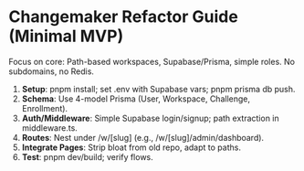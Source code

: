 # Changemaker Refactor Guide (Minimal MVP)

Focus on core: Path-based workspaces, Supabase/Prisma, simple roles. No subdomains, no Redis.

1. **Setup**: pnpm install; set .env with Supabase vars; pnpm prisma db push.
2. **Schema**: Use 4-model Prisma (User, Workspace, Challenge, Enrollment).
3. **Auth/Middleware**: Simple Supabase login/signup; path extraction in middleware.ts.
4. **Routes**: Nest under /w/[slug] (e.g., /w/[slug]/admin/dashboard).
5. **Integrate Pages**: Strip bloat from old repo, adapt to paths.
6. **Test**: pnpm dev/build; verify flows.
